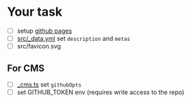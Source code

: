 # Your task
- [ ] setup [github pages](./settings/pages)
- [ ] [src/_data.yml](src/_data.yml) set `description` and `metas`
- [ ] src/favicon.svg

## For CMS
- [ ] [_cms.ts](_cms.ts) set `githubOpts`
- [ ] set GITHUB_TOKEN env (requires write access to the repo)
